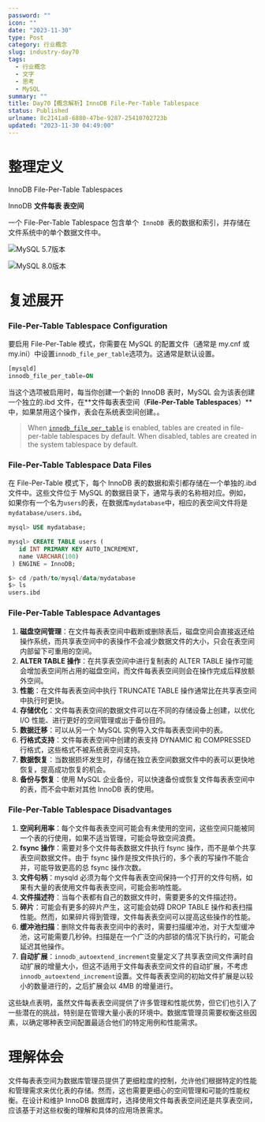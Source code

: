 ```yaml
---
password: ""
icon: ""
date: "2023-11-30"
type: Post
category: 行业概念
slug: industry-day70
tags:
  - 行业概念
  - 文字
  - 思考
  - MySQL
summary: ""
title: Day70【概念解析】InnoDB File-Per-Table Tablespace
status: Published
urlname: 8c2141a8-6880-47be-9287-25410702723b
updated: "2023-11-30 04:49:00"
---
```


# 整理定义

InnoDB File-Per-Table Tablespaces

InnoDB **文件每表 表空间**

一个 File-Per-Table Tablespace 包含单个  `InnoDB`  表的数据和索引，并存储在文件系统中的单个数据文件中。

![MySQL 5.7版本](https://image.kuangyichen.com/image/innodb-architecture-5-7.png)

![MySQL 8.0版本](https://image.kuangyichen.com/image/innodb-architecture-8-0.png)

# 复述展开

### File-Per-Table Tablespace Configuration

要启用 File-Per-Table 模式，你需要在 MySQL 的配置文件（通常是 my.cnf 或 my.ini）中设置`innodb_file_per_table`选项为。这通常是默认设置。

```sql
[mysqld]
innodb_file_per_table=ON
```

当这个选项被启用时，每当你创建一个新的 InnoDB 表时，MySQL 会为该表创建一个独立的.ibd 文件，在**文件每表表空间（**File-Per-Table Tablespaces**）**中，如果禁用这个操作，表会在系统表空间创建。。

> When [`innodb_file_per_table`](https://dev.mysql.com/doc/refman/8.0/en/innodb-parameters.html#sysvar_innodb_file_per_table) is enabled, tables are created in file-per-table tablespaces by default. When disabled, tables are created in the system tablespace by default.

### File-Per-Table Tablespace Data Files

在 File-Per-Table 模式下，每个 InnoDB 表的数据和索引都存储在一个单独的.ibd 文件中。这些文件位于 MySQL 的数据目录下，通常与表的名称相对应。例如，如果你有一个名为`users`的表，在数据库`mydatabase`中，相应的表空间文件将是`mydatabase/users.ibd`。

```sql
mysql> USE mydatabase;

mysql> CREATE TABLE users (
   id INT PRIMARY KEY AUTO_INCREMENT,
   name VARCHAR(100)
 ) ENGINE = InnoDB;

$> cd /path/to/mysql/data/mydatabase
$> ls
users.ibd
```

### File-Per-Table Tablespace Advantages

1. **磁盘空间管理**：在文件每表表空间中截断或删除表后，磁盘空间会直接返还给操作系统，而共享表空间中的表操作不会减少数据文件的大小，只会在表空间内部留下可重用的空间。
2. **ALTER TABLE 操作**：在共享表空间中进行复制表的 ALTER TABLE 操作可能会增加表空间所占用的磁盘空间，而文件每表表空间则会在操作完成后释放额外空间。
3. **性能**：在文件每表表空间中执行 TRUNCATE TABLE 操作通常比在共享表空间中执行时更快。
4. **存储优化**：文件每表表空间的数据文件可以在不同的存储设备上创建，以优化 I/O 性能、进行更好的空间管理或出于备份目的。
5. **数据迁移**：可以从另一个 MySQL 实例导入文件每表表空间中的表。
6. **行格式支持**：文件每表表空间中创建的表支持 DYNAMIC 和 COMPRESSED 行格式，这些格式不被系统表空间支持。
7. **数据恢复**：当数据损坏发生时，存储在独立表空间数据文件中的表可以更快地恢复，提高成功恢复的机会。
8. **备份与恢复**：使用 MySQL 企业备份，可以快速备份或恢复文件每表表空间中的表，而不会中断对其他 InnoDB 表的使用。

### File-Per-Table Tablespace Disadvantages

1. **空间利用率**：每个文件每表表空间可能会有未使用的空间，这些空间只能被同一个表的行使用，如果不适当管理，可能会导致空间浪费。
2. **fsync 操作**：需要对多个文件每表数据文件执行 fsync 操作，而不是单个共享表空间数据文件。由于 fsync 操作是按文件执行的，多个表的写操作不能合并，可能导致更高的总 fsync 操作次数。
3. **文件句柄**：mysqld 必须为每个文件每表表空间保持一个打开的文件句柄，如果有大量的表使用文件每表表空间，可能会影响性能。
4. **文件描述符**：当每个表都有自己的数据文件时，需要更多的文件描述符。
5. **碎片**：可能会有更多的碎片产生，这可能会妨碍 DROP TABLE 操作和表扫描性能。然而，如果碎片得到管理，文件每表表空间可以提高这些操作的性能。
6. **缓冲池扫描**：删除文件每表表空间中的表时，需要扫描缓冲池，对于大型缓冲池，这可能需要几秒钟。扫描是在一个广泛的内部锁的情况下执行的，可能会延迟其他操作。
7. **自动扩展**：`innodb_autoextend_increment`变量定义了共享表空间文件满时自动扩展的增量大小，但这不适用于文件每表表空间文件的自动扩展，不考虑`innodb_autoextend_increment`设置。文件每表表空间的初始文件扩展是以较小的数量进行的，之后扩展会以 4MB 的增量进行。

这些缺点表明，虽然文件每表表空间提供了许多管理和性能优势，但它们也引入了一些潜在的挑战，特别是在管理大量小表的环境中。数据库管理员需要权衡这些因素，以确定哪种表空间配置最适合他们的特定用例和性能需求。

# 理解体会

文件每表表空间为数据库管理员提供了更细粒度的控制，允许他们根据特定的性能和管理需求来优化表的存储。然而，这也需要更细心的空间管理和可能的性能权衡。在设计和维护 InnoDB 数据库时，选择使用文件每表表空间还是共享表空间，应该基于对这些权衡的理解和具体的应用场景需求。
